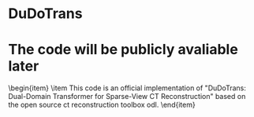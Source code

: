 # DuDoTrans
# The code will be publicly avaliable later
\begin{item}
\item This code is an official implementation of "DuDoTrans: Dual-Domain Transformer for Sparse-View CT Reconstruction" based on the open source ct reconstruction toolbox odl.
\end{item}
